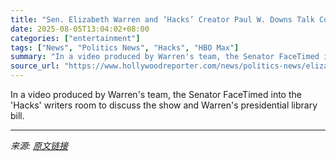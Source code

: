 ```yaml
---
title: "Sen. Elizabeth Warren and ‘Hacks’ Creator Paul W. Downs Talk Colbert Cancellation and Censorship (Exclusive)"
date: 2025-08-05T13:04:02+08:00
categories: ["entertainment"]
tags: ["News", "Politics News", "Hacks", "HBO Max"]
summary: "In a video produced by Warren's team, the Senator FaceTimed into the 'Hacks' writers room to discuss the show and Warren's presidential library bill."
source_url: "https://www.hollywoodreporter.com/news/politics-news/elizabeth-warren-hacks-paul-downs-colbert-censorship-cameo-1236336993/"
---
```


In a video produced by Warren's team, the Senator FaceTimed into the 'Hacks' writers room to discuss the show and Warren's presidential library bill.

---

*来源: [原文链接](https://www.hollywoodreporter.com/news/politics-news/elizabeth-warren-hacks-paul-downs-colbert-censorship-cameo-1236336993/)*
